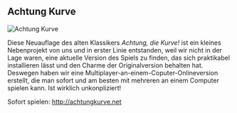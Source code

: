 ## Achtung Kurve

![Achtung Kurve](/achtung-kurve.png)

Diese Neuauflage des alten Klassikers *Achtung, die Kurve!* ist ein kleines Nebenprojekt von uns und in erster Linie entstanden, weil wir nicht in der Lage waren, eine aktuelle Version des Spiels zu finden, das sich praktikabel installieren lässt und den Charme der Originalversion behalten hat. Deswegen haben wir eine Multiplayer-an-einem-Coputer-Onlineversion erstellt, die man sofort und am besten mit mehreren an einem Computer spielen kann. Ist wirklich unkonpliziert!

Sofort spielen: <http://achtungkurve.net>
